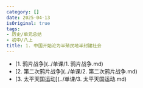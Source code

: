 ```yaml
---
category: []
date: 2025-04-13
isOriginal: true
tags:
- 历史/单元总结
- 初中/八上
title: 1. 中国开始沦为半殖民地半封建社会
---
```

- [1. 鸦片战争](../单课/1. 鸦片战争.md)
- [2. 第二次鸦片战争](../单课/2. 第二次鸦片战争.md)
- [3. 太平天国运动](../单课/3. 太平天国运动.md)
